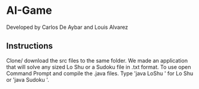 # AI-Game
Developed by Carlos De Aybar and Louis Alvarez

## Instructions
Clone/ download the src files to the same folder. We made an application that will solve any sized Lo Shu or a Sudoku file in .txt format.
To use open Command Prompt and compile the .java files. Type 'java LoShu <Lo Shu txt file location>' for Lo Shu or 'java Sudoku <Sudoku txt file location>'.
  
 

